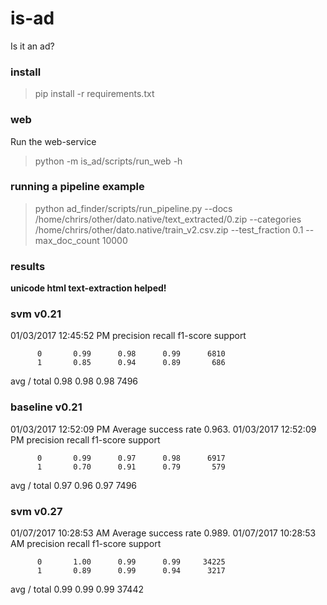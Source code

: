 # is-ad
Is it an ad?

### install 
> pip install -r requirements.txt

### web
Run the web-service
> python -m is_ad/scripts/run_web -h

### running a pipeline example
> python ad_finder/scripts/run_pipeline.py --docs /home/chrirs/other/dato.native/text_extracted/0.zip --categories /home/chrirs/other/dato.native/train_v2.csv.zip --test_fraction 0.1 --max_doc_count 10000


### results

**unicode html text-extraction helped!**

### svm v0.21 
01/03/2017 12:45:52 PM              precision    recall  f1-score   support

          0       0.99      0.98      0.99      6810
          1       0.85      0.94      0.89       686
         
avg / total       0.98      0.98      0.98      7496


### baseline v0.21
01/03/2017 12:52:09 PM Average success rate 0.963.
01/03/2017 12:52:09 PM              precision    recall  f1-score   support

          0       0.99      0.97      0.98      6917
          1       0.70      0.91      0.79       579

avg / total       0.97      0.96      0.97      7496



### svm v0.27

01/07/2017 10:28:53 AM Average success rate 0.989.
01/07/2017 10:28:53 AM              precision    recall  f1-score   support

          0       1.00      0.99      0.99     34225
          1       0.89      0.99      0.94      3217

avg / total       0.99      0.99      0.99     37442
